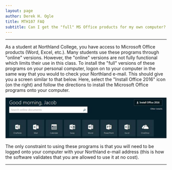 ```yaml
---
layout: page
author: Derek H. Ogle
title: MTH107 FAQ
subtitle: Can I get the "full" MS Office products for my own computer?
---
```


----

As a student at Northland College, you have access to Microsoft Office products (Word, Excel, etc.). Many students use these programs through "online" versions. However, the "online" versions are not fully functional which limits their use in this class. To install the "full" versions of these programs on your personal computer, logon on to your computer in the same way that you would to check your Northland e-mail. This should give you a screen similar to that below. Here, select the "Install Office 2016" icon (on the right) and follow the directions to install the Microsoft Office programs onto your computer.

![alt text](Figs/getMSOffice.JPG)

The only constraint to using these programs is that you will need to be logged onto your computer with your Northland e-mail address (this is how the software validates that you are allowed to use it at no cost).

----
